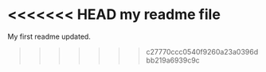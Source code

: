 <<<<<<< HEAD
my readme file
=======
My first readme updated.
>>>>>>> c27770ccc0540f9260a23a0396dbb219a6939c9c

